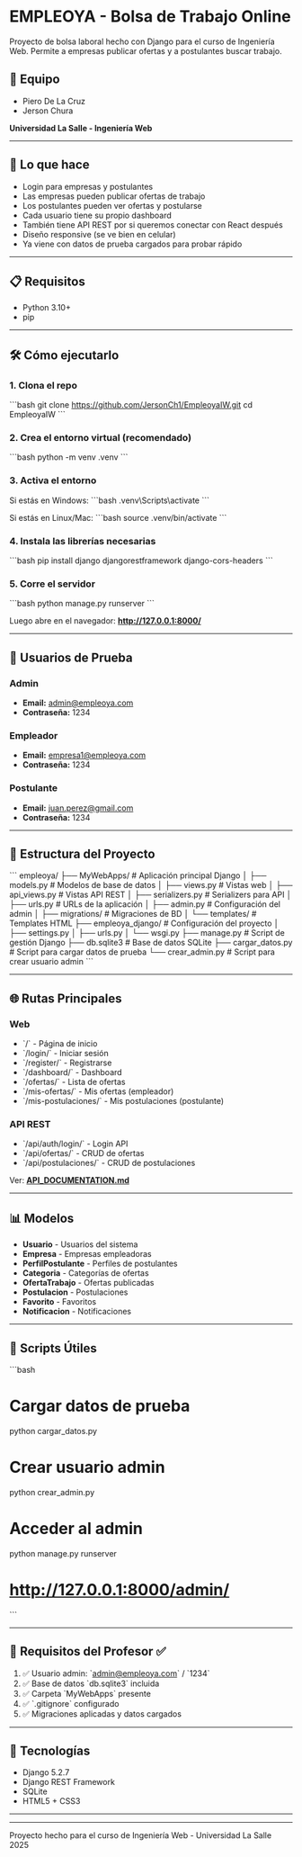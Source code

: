# EMPLEOYA - Bolsa de Trabajo Online

Proyecto de bolsa laboral hecho con Django para el curso de Ingeniería Web. Permite a empresas publicar ofertas y a postulantes buscar trabajo.

## 👥 Equipo

- Piero De La Cruz
- Jerson Chura

**Universidad La Salle - Ingeniería Web**

---

## 🚀 Lo que hace

- Login para empresas y postulantes
- Las empresas pueden publicar ofertas de trabajo
- Los postulantes pueden ver ofertas y postularse
- Cada usuario tiene su propio dashboard
- También tiene API REST por si queremos conectar con React después
- Diseño responsive (se ve bien en celular)
- Ya viene con datos de prueba cargados para probar rápido

---

## 📋 Requisitos

- Python 3.10+
- pip

---

## 🛠️ Cómo ejecutarlo

### 1. Clona el repo

\`\`\`bash
git clone https://github.com/JersonCh1/EmpleoyaIW.git
cd EmpleoyaIW
\`\`\`

### 2. Crea el entorno virtual (recomendado)

\`\`\`bash
python -m venv .venv
\`\`\`

### 3. Activa el entorno

Si estás en Windows:
\`\`\`bash
.venv\Scripts\activate
\`\`\`

Si estás en Linux/Mac:
\`\`\`bash
source .venv/bin/activate
\`\`\`

### 4. Instala las librerías necesarias

\`\`\`bash
pip install django djangorestframework django-cors-headers
\`\`\`

### 5. Corre el servidor

\`\`\`bash
python manage.py runserver
\`\`\`

Luego abre en el navegador: **http://127.0.0.1:8000/**

---

## 👤 Usuarios de Prueba

### Admin
- **Email:** admin@empleoya.com
- **Contraseña:** 1234

### Empleador
- **Email:** empresa1@empleoya.com
- **Contraseña:** 1234

### Postulante
- **Email:** juan.perez@gmail.com
- **Contraseña:** 1234

---

## 📁 Estructura del Proyecto

\`\`\`
empleoya/
├── MyWebApps/              # Aplicación principal Django
│   ├── models.py           # Modelos de base de datos
│   ├── views.py            # Vistas web
│   ├── api_views.py        # Vistas API REST
│   ├── serializers.py      # Serializers para API
│   ├── urls.py             # URLs de la aplicación
│   ├── admin.py            # Configuración del admin
│   ├── migrations/         # Migraciones de BD
│   └── templates/          # Templates HTML
├── empleoya_django/        # Configuración del proyecto
│   ├── settings.py
│   ├── urls.py
│   └── wsgi.py
├── manage.py               # Script de gestión Django
├── db.sqlite3              # Base de datos SQLite
├── cargar_datos.py         # Script para cargar datos de prueba
└── crear_admin.py          # Script para crear usuario admin
\`\`\`

---

## 🌐 Rutas Principales

### Web
- \`/\` - Página de inicio
- \`/login/\` - Iniciar sesión
- \`/register/\` - Registrarse
- \`/dashboard/\` - Dashboard
- \`/ofertas/\` - Lista de ofertas
- \`/mis-ofertas/\` - Mis ofertas (empleador)
- \`/mis-postulaciones/\` - Mis postulaciones (postulante)

### API REST
- \`/api/auth/login/\` - Login API
- \`/api/ofertas/\` - CRUD de ofertas
- \`/api/postulaciones/\` - CRUD de postulaciones

Ver: **[API_DOCUMENTATION.md](API_DOCUMENTATION.md)**

---

## 📊 Modelos

- **Usuario** - Usuarios del sistema
- **Empresa** - Empresas empleadoras
- **PerfilPostulante** - Perfiles de postulantes
- **Categoria** - Categorías de ofertas
- **OfertaTrabajo** - Ofertas publicadas
- **Postulacion** - Postulaciones
- **Favorito** - Favoritos
- **Notificacion** - Notificaciones

---

## 🔧 Scripts Útiles

\`\`\`bash
# Cargar datos de prueba
python cargar_datos.py

# Crear usuario admin
python crear_admin.py

# Acceder al admin
python manage.py runserver
# http://127.0.0.1:8000/admin/
\`\`\`

---

## 📝 Requisitos del Profesor ✅

1. ✅ Usuario admin: \`admin@empleoya.com\` / \`1234\`
2. ✅ Base de datos \`db.sqlite3\` incluida
3. ✅ Carpeta \`MyWebApps\` presente
4. ✅ \`.gitignore\` configurado
5. ✅ Migraciones aplicadas y datos cargados

---

## 🎨 Tecnologías

- Django 5.2.7
- Django REST Framework
- SQLite
- HTML5 + CSS3

---

---

Proyecto hecho para el curso de Ingeniería Web - Universidad La Salle 2025
